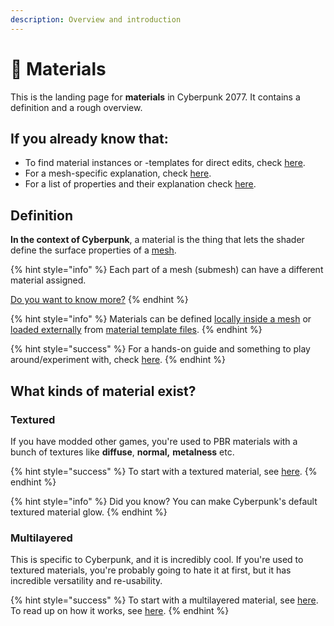 ```yaml
---
description: Overview and introduction
---
```


# 🔮 Materials

This is the landing page for **materials** in Cyberpunk 2077. It contains a definition and a rough overview.&#x20;

## If you already know that:

* To find material instances or -templates for direct edits, check [here](../references-lists-and-overviews/cheat-sheet-materials.md).
* For a mesh-specific explanation, check [here](../3d-modelling/meshes.md#materials).&#x20;
* For a list of properties and their explanation check [here](configuring-materials.md).

## Definition&#x20;

**In the context of Cyberpunk**, a material is the thing that lets the shader define the surface properties of a [mesh](../3d-modelling/meshes.md).&#x20;

{% hint style="info" %}
Each part of a mesh (submesh) can have a different material assigned.&#x20;

[Do you want  to know more?](../3d-modelling/meshes.md#materials)
{% endhint %}

{% hint style="info" %}
Materials can be defined [locally inside a mesh](../3d-modelling/meshes.md#materialinstance-the-local-material) or [loaded externally](../3d-modelling/meshes.md#material-reference-reusing-materials) from [material template files](re-using-materials-.mi.md).&#x20;
{% endhint %}

{% hint style="success" %}
For a hands-on guide and something to play around/experiment with, check [here](../../modding-guides/everything-else/textured-items-and-cyberpunk-materials.md).
{% endhint %}

## What kinds of material exist?

### Textured

If you have modded other games, you're used to PBR materials with a bunch of textures like **diffuse**, **normal,** **metalness** etc.&#x20;

{% hint style="success" %}
To start with a textured material, see [here](configuring-materials.md#textured-material).
{% endhint %}

{% hint style="info" %}
Did you know? You can make Cyberpunk's default textured material glow.
{% endhint %}

### Multilayered

This is specific to Cyberpunk, and it is incredibly cool. If you're used to textured materials, you're probably going to hate it at first, but it has incredible versatility and re-usability.&#x20;

{% hint style="success" %}
To start with a multilayered material, see [here](configuring-materials.md#multilayered-material). To read up on how it works, see [here](./#multilayered).
{% endhint %}
